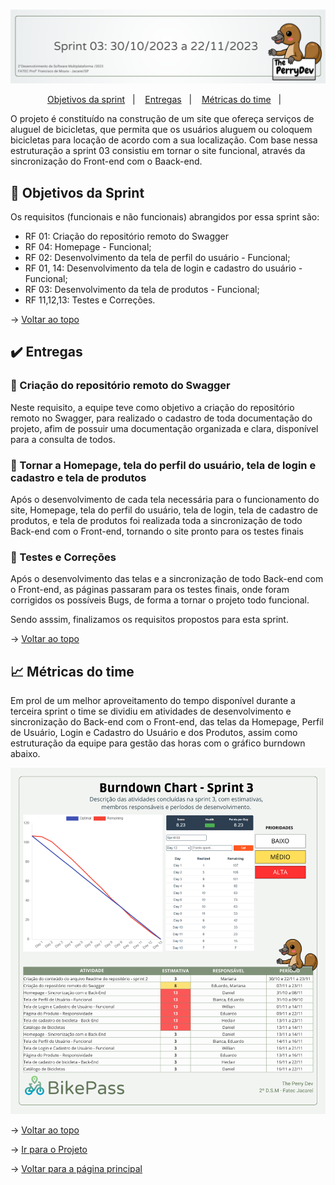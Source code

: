 <br id="topo">

<p align="center"> <img src="./Imagens_md/sp3.png" /></p>

<p align="center">
    <a href="#objetivos">Objetivos da sprint</a> &nbsp |&nbsp &nbsp
    <a href="#entregas">Entregas</a> &nbsp |&nbsp &nbsp
    <a href="#metricas">Métricas do time</a> &nbsp |&nbsp &nbsp
</p>


O projeto é constituído  na construção de um site que ofereça serviços de aluguel de bicicletas, que permita que os usuários aluguem ou coloquem bicicletas para locação de acordo com a sua localização. Com base nessa estruturação a sprint 03 consistiu em tornar o site funcional, através da sincronização do Front-end com o Baack-end.

<span id="objetivos">
    
## :dart: Objetivos da Sprint
Os requisitos (funcionais e não funcionais) abrangidos por essa sprint são:
- RF 01: Criação do repositório remoto do Swagger
- RF 04: Homepage - Funcional;
- RF 02: Desenvolvimento da tela de perfil do usuário - Funcional;
- RF 01, 14: Desenvolvimento da tela de login e cadastro do usuário - Funcional;
- RF 03: Desenvolvimento da tela de produtos - Funcional;
- RF 11,12,13: Testes e Correções.


→ [Voltar ao topo](#topo)


<span id="entregas">
        
## :heavy_check_mark: Entregas

### 📌 Criação do repositório remoto do Swagger

Neste requisito, a equipe teve como objetivo a criação do repositório remoto no Swagger, para realizado o cadastro de toda documentação do projeto, afim de possuir uma documentação organizada e clara, disponível para a consulta de todos.

### 📌 Tornar a Homepage, tela do perfil do usuário, tela de login e cadastro e tela de produtos

Após o desenvolvimento de cada tela necessária para o funcionamento do site, Homepage, tela do perfil do usuário, tela de login, tela de cadastro de produtos, e tela de produtos foi realizada toda a sincronização de todo Back-end com o Front-end, tornando o site pronto para os testes finais 

### 📌 Testes e Correções

Após o desenvolvimento das telas e a sincronização de todo Back-end com o Front-end, as páginas passaram para os testes finais, onde foram corrigidos os possíveis Bugs, de forma a tornar o projeto todo funcional. 

Sendo asssim, finalizamos os requisitos propostos para esta sprint.

→ [Voltar ao topo](#topo)


 <span id="metricas">
     
## :chart_with_upwards_trend: Métricas do time
Em prol de um melhor aproveitamento do tempo disponível durante a terceira sprint o time se dividiu em atividades de desenvolvimento e sincronização do Back-end com o Front-end, das telas da Homepage, Perfil de Usuário, Login e Cadastro do Usuário e dos Produtos, assim como estruturação da equipe para gestão das horas com o gráfico burndown abaixo.
    
<p align="center"><img src="./Imagens_md/burndown3.png" /></p>
    
    
→ [Voltar ao topo](#topo)

→ [Ir para o Projeto](https://github.com/ThePerryDev/bikepass)

→ [Voltar para a página principal ](https://github.com/ThePerryDev)